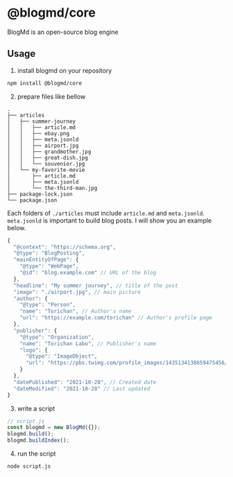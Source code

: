 # @blogmd/core

BlogMd is an open-source blog engine

## Usage

1. install blogmd on your repository

```bash
npm install @blogmd/core
```

2. prepare files like bellow

```text
.
├── articles
│   ├── summer-journey
│   │   ├── article.md
│   │   ├── ebay.png
│   │   ├── meta.jsonld
│   │   ├── airport.jpg
│   │   ├── grandmother.jpg
│   │   ├── great-dish.jpg
│   │   └── souvenior.jpg
│   └── my-favorite-movie
│       ├── article.md
│       ├── meta.jsonld
│       └── the-third-man.jpg
├── package-lock.json
└── package.json
```

Each folders of `./articles` must include `article.md` and `meta.jsonld`. `meta.jsonld` is important to build blog posts. I will show you an example below.

```javascript
{
  "@context": "https://schema.org",
  "@type": "BlogPosting",
  "mainEntityOfPage": {
    "@type": "WebPage",
    "@id": "blog.example.com" // URL of the blog
  },
  "headline": "My summer journey", // title of the post
  "image": "./airport.jpg", // main picture
  "author": {
    "@type": "Person",
    "name": "Torichan", // Author's name
    "url": "https://example.com/torichan" // Author's profile page
  },
  "publisher": {
    "@type": "Organization",
    "name": "Torichan Labo", // Publisher's name
    "logo": {
      "@type": "ImageObject",
      "url": "https://pbs.twimg.com/profile_images/1435134138659475456/rV1YHF06_400x400.jpg" // Publisher's icon
    }
  },
  "datePublished": "2021-10-28", // Created date
  "dateModified": "2021-10-28" // Last updated
}
```

3. write a script

```javascript
// script.js
const blogmd = new BlogMd({});
blogmd.build();
blogmd.buildIndex();
```

4. run the script

```bash
node script.js
```
